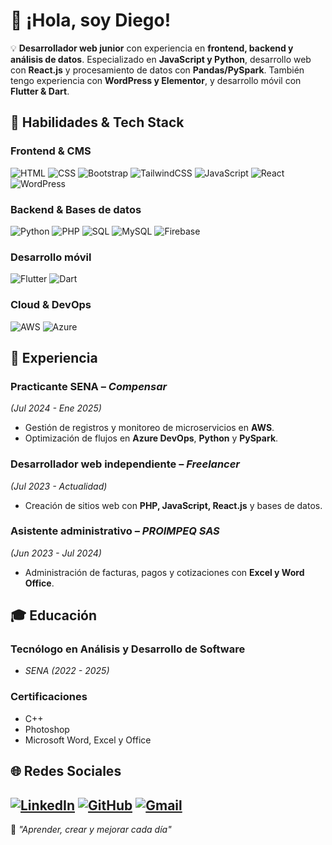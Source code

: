 # 👋 ¡Hola, soy Diego!  

💡 **Desarrollador web junior** con experiencia en **frontend, backend y análisis de datos**. Especializado en **JavaScript y Python**, desarrollo web con **React.js** y procesamiento de datos con **Pandas/PySpark**. También tengo experiencia con **WordPress y Elementor**, y desarrollo móvil con **Flutter & Dart**.  



## 🚀 **Habilidades & Tech Stack**  

### **Frontend & CMS**  
![HTML](https://img.shields.io/badge/HTML-E34F26?style=for-the-badge&logo=html5&logoColor=white)
![CSS](https://img.shields.io/badge/CSS-1572B6?style=for-the-badge&logo=css3&logoColor=white)
![Bootstrap](https://img.shields.io/badge/Bootstrap-7952B3?style=for-the-badge&logo=bootstrap&logoColor=white)
![TailwindCSS](https://img.shields.io/badge/TailwindCSS-38B2AC?style=for-the-badge&logo=tailwind-css&logoColor=white)
![JavaScript](https://img.shields.io/badge/JavaScript-F7DF1E?style=for-the-badge&logo=javascript&logoColor=black)
![React](https://img.shields.io/badge/React-61DAFB?style=for-the-badge&logo=react&logoColor=black)
![WordPress](https://img.shields.io/badge/WordPress-21759B?style=for-the-badge&logo=wordpress&logoColor=white)  

### **Backend & Bases de datos**  
![Python](https://img.shields.io/badge/Python-3776AB?style=for-the-badge&logo=python&logoColor=white)
![PHP](https://img.shields.io/badge/PHP-777BB4?style=for-the-badge&logo=php&logoColor=white)
![SQL](https://img.shields.io/badge/SQL-4479A1?style=for-the-badge&logo=mysql&logoColor=white)
![MySQL](https://img.shields.io/badge/MySQL-4479A1?style=for-the-badge&logo=mysql&logoColor=white)
![Firebase](https://img.shields.io/badge/Firebase-FFCA28?style=for-the-badge&logo=firebase&logoColor=black)  

### **Desarrollo móvil**  
![Flutter](https://img.shields.io/badge/Flutter-02569B?style=for-the-badge&logo=flutter&logoColor=white)
![Dart](https://img.shields.io/badge/Dart-0175C2?style=for-the-badge&logo=dart&logoColor=white)  

### **Cloud & DevOps**  
![AWS](https://img.shields.io/badge/AWS-232F3E?style=for-the-badge&logo=amazon-aws&logoColor=white)
![Azure](https://img.shields.io/badge/Azure-0078D4?style=for-the-badge&logo=microsoft-azure&logoColor=white)  


## 📌 **Experiencia**  

### **Practicante SENA** – *Compensar*  
*(Jul 2024 - Ene 2025)*  
- Gestión de registros y monitoreo de microservicios en **AWS**.  
- Optimización de flujos en **Azure DevOps**, **Python** y **PySpark**.  

### **Desarrollador web independiente** – *Freelancer*  
*(Jul 2023 - Actualidad)*  
- Creación de sitios web con **PHP, JavaScript, React.js** y bases de datos.  

### **Asistente administrativo** – *PROIMPEQ SAS*  
*(Jun 2023 - Jul 2024)*  
- Administración de facturas, pagos y cotizaciones con **Excel y Word Office**.  


## 🎓 **Educación**  

### **Tecnólogo en Análisis y Desarrollo de Software**  
- *SENA (2022 - 2025)*  

### **Certificaciones**  
- C++  
- Photoshop  
- Microsoft Word, Excel y Office  


## 🌐 **Redes Sociales**  

[![LinkedIn](https://img.shields.io/badge/LinkedIn-0077B5?style=for-the-badge&logo=linkedin&logoColor=white)](https://www.linkedin.com/in/diego-forero-b50998277/)
[![GitHub](https://img.shields.io/badge/GitHub-181717?style=for-the-badge&logo=github&logoColor=white)](https://github.com/DiegoF1027)
[![Gmail](https://img.shields.io/badge/diegoforero051@gmail.com-D14836?style=for-the-badge&logo=gmail&logoColor=white)](mailto:diegoforero051@gmail.com)
---

🚀 *"Aprender, crear y mejorar cada día"*  
